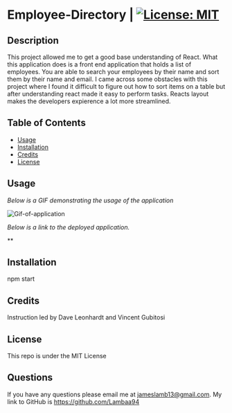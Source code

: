 
# Employee-Directory | [![License: MIT](https://img.shields.io/badge/License-MIT-blue.svg)](https://opensource.org/licenses/MIT)


## Description
This project allowed me to get a good base understanding of React. What this application does is a front end application that holds a list of employees. You are able to search your employees by their name and sort them by their name and email. I came across some obstacles with this project where I found it difficult to figure out how to sort items on a table but after understanding react made it easy to perform tasks. Reacts layout makes the developers expierence a lot more streamlined.


## Table of Contents


* [Usage](#usage)
* [Installation](#installation)
* [Credits](#credits)
* [License](#license)

## Usage

*Below is a GIF demonstrating the usage of the application*

![Gif-of-application](./reactApp.gif)

*Below is a link to the deployed application.*

**

## Installation

npm start

## Credits

Instruction led by Dave Leonhardt and Vincent Gubitosi

## License

This repo is under the MIT License

## Questions

If you have any questions please email me at jameslamb13@gmail.com. My link to GitHub is https://github.com/Lambaa94
